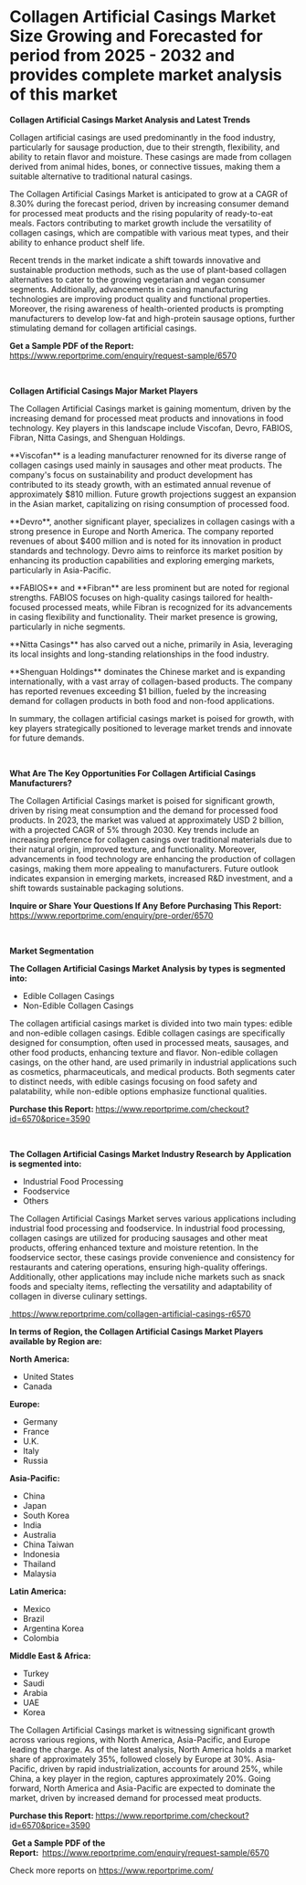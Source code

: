 <p><h1>Collagen Artificial Casings Market Size Growing and Forecasted for period from 2025 - 2032 and provides complete market analysis of this market</h1></p><p><strong>Collagen Artificial Casings Market Analysis and Latest Trends</strong></p>
<p><p>Collagen artificial casings are used predominantly in the food industry, particularly for sausage production, due to their strength, flexibility, and ability to retain flavor and moisture. These casings are made from collagen derived from animal hides, bones, or connective tissues, making them a suitable alternative to traditional natural casings. </p><p>The Collagen Artificial Casings Market is anticipated to grow at a CAGR of 8.30% during the forecast period, driven by increasing consumer demand for processed meat products and the rising popularity of ready-to-eat meals. Factors contributing to market growth include the versatility of collagen casings, which are compatible with various meat types, and their ability to enhance product shelf life. </p><p>Recent trends in the market indicate a shift towards innovative and sustainable production methods, such as the use of plant-based collagen alternatives to cater to the growing vegetarian and vegan consumer segments. Additionally, advancements in casing manufacturing technologies are improving product quality and functional properties. Moreover, the rising awareness of health-oriented products is prompting manufacturers to develop low-fat and high-protein sausage options, further stimulating demand for collagen artificial casings.</p></p>
<p><strong>Get a Sample PDF of the Report:&nbsp;</strong> <a href="https://www.reportprime.com/enquiry/request-sample/6570?utm_campaign=2308&utm_medium=2&utm_source=Github&utm_content=ia&utm_term=19032025&utm_id=collagen-artificial-casings">https://www.reportprime.com/enquiry/request-sample/6570</a></p>
<p>&nbsp;</p>
<p><strong>Collagen Artificial Casings Major Market Players</strong></p>
<p><p>The Collagen Artificial Casings market is gaining momentum, driven by the increasing demand for processed meat products and innovations in food technology. Key players in this landscape include Viscofan, Devro, FABIOS, Fibran, Nitta Casings, and Shenguan Holdings.</p><p>**Viscofan** is a leading manufacturer renowned for its diverse range of collagen casings used mainly in sausages and other meat products. The company's focus on sustainability and product development has contributed to its steady growth, with an estimated annual revenue of approximately $810 million. Future growth projections suggest an expansion in the Asian market, capitalizing on rising consumption of processed food.</p><p>**Devro**, another significant player, specializes in collagen casings with a strong presence in Europe and North America. The company reported revenues of about $400 million and is noted for its innovation in product standards and technology. Devro aims to reinforce its market position by enhancing its production capabilities and exploring emerging markets, particularly in Asia-Pacific.</p><p>**FABIOS** and **Fibran** are less prominent but are noted for regional strengths. FABIOS focuses on high-quality casings tailored for health-focused processed meats, while Fibran is recognized for its advancements in casing flexibility and functionality. Their market presence is growing, particularly in niche segments.</p><p>**Nitta Casings** has also carved out a niche, primarily in Asia, leveraging its local insights and long-standing relationships in the food industry.</p><p>**Shenguan Holdings** dominates the Chinese market and is expanding internationally, with a vast array of collagen-based products. The company has reported revenues exceeding $1 billion, fueled by the increasing demand for collagen products in both food and non-food applications.</p><p>In summary, the collagen artificial casings market is poised for growth, with key players strategically positioned to leverage market trends and innovate for future demands.</p></p>
<p>&nbsp;</p>
<p><strong>What Are The Key Opportunities For Collagen Artificial Casings Manufacturers?</strong></p>
<p><p>The Collagen Artificial Casings market is poised for significant growth, driven by rising meat consumption and the demand for processed food products. In 2023, the market was valued at approximately USD 2 billion, with a projected CAGR of 5% through 2030. Key trends include an increasing preference for collagen casings over traditional materials due to their natural origin, improved texture, and functionality. Moreover, advancements in food technology are enhancing the production of collagen casings, making them more appealing to manufacturers. Future outlook indicates expansion in emerging markets, increased R&D investment, and a shift towards sustainable packaging solutions.</p></p>
<p><strong>Inquire or Share Your Questions If Any Before Purchasing This Report:</strong> <a href="https://www.reportprime.com/enquiry/pre-order/6570?utm_campaign=2308&utm_medium=2&utm_source=Github&utm_content=ia&utm_term=19032025&utm_id=collagen-artificial-casings">https://www.reportprime.com/enquiry/pre-order/6570</a></p>
<p>&nbsp;</p>
<p><strong>Market Segmentation</strong></p>
<p><strong>The Collagen Artificial Casings Market Analysis by types is segmented into:</strong></p>
<p><ul><li>Edible Collagen Casings</li><li>Non-Edible Collagen Casings</li></ul></p>
<p><p>The collagen artificial casings market is divided into two main types: edible and non-edible collagen casings. Edible collagen casings are specifically designed for consumption, often used in processed meats, sausages, and other food products, enhancing texture and flavor. Non-edible collagen casings, on the other hand, are used primarily in industrial applications such as cosmetics, pharmaceuticals, and medical products. Both segments cater to distinct needs, with edible casings focusing on food safety and palatability, while non-edible options emphasize functional qualities.</p></p>
<p><strong>Purchase this Report:&nbsp;</strong><a href="https://www.reportprime.com/checkout?id=6570&price=3590&utm_campaign=2308&utm_medium=2&utm_source=Github&utm_content=ia&utm_term=19032025&utm_id=collagen-artificial-casings">https://www.reportprime.com/checkout?id=6570&price=3590</a></p>
<p>&nbsp;</p>
<p><strong>The Collagen Artificial Casings Market Industry Research by Application is segmented into:</strong></p>
<p><ul><li>Industrial Food Processing</li><li>Foodservice</li><li>Others</li></ul></p>
<p><p>The Collagen Artificial Casings Market serves various applications including industrial food processing and foodservice. In industrial food processing, collagen casings are utilized for producing sausages and other meat products, offering enhanced texture and moisture retention. In the foodservice sector, these casings provide convenience and consistency for restaurants and catering operations, ensuring high-quality offerings. Additionally, other applications may include niche markets such as snack foods and specialty items, reflecting the versatility and adaptability of collagen in diverse culinary settings.</p></p>
<p><a href="https://www.reportprime.com/collagen-artificial-casings-r6570?utm_campaign=2308&utm_medium=2&utm_source=Github&utm_content=ia&utm_term=19032025&utm_id=collagen-artificial-casings">&nbsp;https://www.reportprime.com/collagen-artificial-casings-r6570</a></p>
<p><strong>In terms of Region, the Collagen Artificial Casings Market Players available by Region are:</strong></p>
<p>
    <p> <strong> North America: </strong>
        <ul>
            <li>United States</li>
            <li>Canada</li>
        </ul>
        </p> 
    <p> <strong> Europe: </strong>
        <ul>
            <li>Germany</li>
            <li>France</li>
            <li>U.K.</li>
            <li>Italy</li>
            <li>Russia</li>
        </ul>
        </p> 
    <p> <strong> Asia-Pacific: </strong>
        <ul>
            <li>China</li>
            <li>Japan</li>
            <li>South Korea</li>
            <li>India</li>
            <li>Australia</li>
            <li>China Taiwan</li>
            <li>Indonesia</li>
            <li>Thailand</li>
            <li>Malaysia</li>
        </ul>
        </p> 
    <p> <strong> Latin America: </strong>
        <ul>
            <li>Mexico</li>
            <li>Brazil</li>
            <li>Argentina Korea</li>
            <li>Colombia</li>
        </ul>
        </p> 
    <p> <strong> Middle East & Africa: </strong>
        <ul>
            <li>Turkey</li>
            <li>Saudi</li>
            <li>Arabia</li>
            <li>UAE</li>
            <li>Korea</li>
        </ul>
    </p>
    </p>
<p><p>The Collagen Artificial Casings market is witnessing significant growth across various regions, with North America, Asia-Pacific, and Europe leading the charge. As of the latest analysis, North America holds a market share of approximately 35%, followed closely by Europe at 30%. Asia-Pacific, driven by rapid industrialization, accounts for around 25%, while China, a key player in the region, captures approximately 20%. Going forward, North America and Asia-Pacific are expected to dominate the market, driven by increased demand for processed meat products.</p></p>
<p><strong>Purchase this Report: </strong><a href="https://www.reportprime.com/checkout?id=6570&price=3590&utm_campaign=2308&utm_medium=2&utm_source=Github&utm_content=ia&utm_term=19032025&utm_id=collagen-artificial-casings">https://www.reportprime.com/checkout?id=6570&price=3590</a></p>
<p>&nbsp;<strong>Get a Sample PDF of the Report:&nbsp;&nbsp;</strong><a href="https://www.reportprime.com/enquiry/request-sample/6570?utm_campaign=2308&utm_medium=2&utm_source=Github&utm_content=ia&utm_term=19032025&utm_id=collagen-artificial-casings">https://www.reportprime.com/enquiry/request-sample/6570</a></p>
<p><strong></strong></p>
<p>Check more reports on <a href="https://www.reportprime.com/?utm_campaign=2308&utm_medium=2&utm_source=Github&utm_content=ia&utm_term=19032025&utm_id=collagen-artificial-casings">https://www.reportprime.com/</a></p>